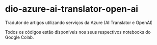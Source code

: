 # dio-azure-ai-translator-open-ai
Tradutor de artigos utilizando serviços da Azure (AI Translator e OpenAI)


Todos os códigos estão disponíveis nos seus respectivos notebooks do Google Colab.
